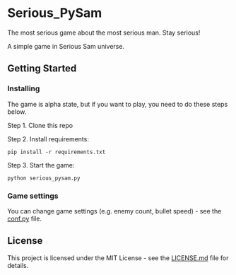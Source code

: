 # Serious_PySam
The most serious game about the most serious man. Stay serious!

A simple game in Serious Sam universe.

## Getting Started

### Installing
The game is alpha state, but if you want to play, you need to do these steps below.

Step 1. Clone this repo

Step 2. Install requirements:
```
pip install -r requirements.txt
```

Step 3. Start the game:
```
python serious_pysam.py
```

### Game settings
You can change game settings (e.g. enemy count, bullet speed) - see the [conf.py](config.py) file.

## License

This project is licensed under the MIT License - see the [LICENSE.md](LICENSE.md) file for details.
